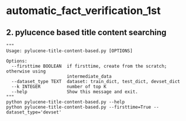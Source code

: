 # automatic_fact_verification_1st



## 2. pylucence based title content searching

```
"""
Usage: pylucene-title-content-based.py [OPTIONS]

Options:
  --firsttime BOOLEAN  if firsttime, create from the scratch; otherwise using
                       intermediate_data
  --dataset_type TEXT  dataset: train_dict, test_dict, devset_dict
  --k INTEGER          number of top K
  --help               Show this message and exit.
"""
python pylucene-title-content-based.py --help
python pylucene-title-content-based.py --firsttime=True --dataset_type='devset'
```
